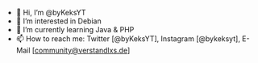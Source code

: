 - 👋 Hi, I’m @byKeksYT
- 👀 I’m interested in Debian
- 🌱 I’m currently learning Java & PHP
- 📫 How to reach me: Twitter [@byKeksYT], Instagram [@bykeksyt], E-Mail [community@verstandlxs.de]

<!---
byKeksYT/byKeksYT is a ✨ special ✨ repository because its `README.md` (this file) appears on your GitHub profile.
You can click the Preview link to take a look at your changes.
--->
